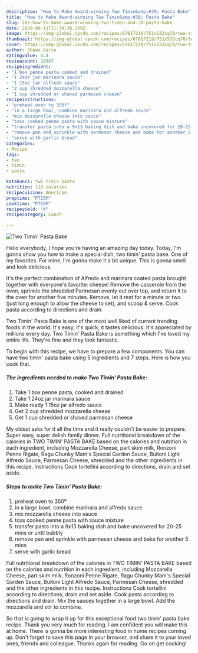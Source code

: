 ```yaml
---
description: "How to Make Award-winning Two Timin&amp;#39; Pasta Bake"
title: "How to Make Award-winning Two Timin&amp;#39; Pasta Bake"
slug: 202-how-to-make-award-winning-two-timin-and-39-pasta-bake
date: 2020-06-11T21:39:38.339Z
image: https://img-global.cpcdn.com/recipes/67617219/751x532cq70/two-timin-pasta-bake-recipe-main-photo.jpg
thumbnail: https://img-global.cpcdn.com/recipes/67617219/751x532cq70/two-timin-pasta-bake-recipe-main-photo.jpg
cover: https://img-global.cpcdn.com/recipes/67617219/751x532cq70/two-timin-pasta-bake-recipe-main-photo.jpg
author: Shawn Garza
ratingvalue: 4.4
reviewcount: 18687
recipeingredient:
- "1 box penne pasta cooked and drained"
- "1 24oz jar marinara sauce"
- "1 15oz jar alfredo sauce"
- "2 cup shredded mozzarella cheese"
- "1 cup shredded or shaved parmesan cheese"
recipeinstructions:
- "preheat oven to 350º"
- "in a large bowl, combine marinara and alfredo sauce"
- "mix mozzarella cheese into sauce"
- "toss cooked penne pasta with sauce mixture"
- "transfer pasta into a 9x13 baking dish and bake uncovered for 20-25 mins or until bubbly"
- "remove pan and sprinkle with parmesan cheese and bake for another 5 mins"
- "serve with garlic bread"
categories:
- Recipe
tags:
- two
- timin
- pasta

katakunci: two timin pasta 
nutrition: 110 calories
recipecuisine: American
preptime: "PT25M"
cooktime: "PT55M"
recipeyield: "4"
recipecategory: Lunch

---
```



![Two Timin&#39; Pasta Bake](https://img-global.cpcdn.com/recipes/67617219/751x532cq70/two-timin-pasta-bake-recipe-main-photo.jpg)

Hello everybody, I hope you're having an amazing day today. Today, I'm gonna show you how to make a special dish, two timin&#39; pasta bake. One of my favorites. For mine, I'm gonna make it a bit unique. This is gonna smell and look delicious.

It&#39;s the perfect combination of Alfredo and marinara coated pasta brought together with everyone&#39;s favorite: cheese! Remove the casserole from the oven, sprinkle the shredded Parmesan evenly out over top, and return it to the oven for another five minutes. Remove, let it rest for a minute or two (just long enough to allow the cheese to set), and scoop &amp; serve. Cook pasta according to directions and drain.

Two Timin&#39; Pasta Bake is one of the most well liked of current trending foods in the world. It's easy, it's quick, it tastes delicious. It's appreciated by millions every day. Two Timin&#39; Pasta Bake is something which I've loved my entire life. They're fine and they look fantastic.


To begin with this recipe, we have to prepare a few components. You can have two timin&#39; pasta bake using 5 ingredients and 7 steps. Here is how you cook that.

<!--inarticleads1-->

##### The ingredients needed to make Two Timin&#39; Pasta Bake:

1. Take 1 box penne pasta, cooked and drained
1. Take 1 24oz jar marinara sauce
1. Make ready 1 15oz jar alfredo sauce
1. Get 2 cup shredded mozzarella cheese
1. Get 1 cup shredded or shaved parmesan cheese


My oldest asks for it all the time and it really couldn&#39;t be easier to prepare. Super easy, super delish family dinner. Full nutritional breakdown of the calories in TWO TIMIN&#39; PASTA BAKE based on the calories and nutrition in each ingredient, including Mozzarella Cheese, part skim milk, Ronzoni Penne Rigate, Ragu Chunky Mam&#39;s Special Garden Sauce, Buitoni Light Alfredo Sauce, Parmesan Cheese, shredded and the other ingredients in this recipe. Instructions Cook tortellini according to directions, drain and set aside. 

<!--inarticleads2-->

##### Steps to make Two Timin&#39; Pasta Bake:

1. preheat oven to 350º
1. in a large bowl, combine marinara and alfredo sauce
1. mix mozzarella cheese into sauce
1. toss cooked penne pasta with sauce mixture
1. transfer pasta into a 9x13 baking dish and bake uncovered for 20-25 mins or until bubbly
1. remove pan and sprinkle with parmesan cheese and bake for another 5 mins
1. serve with garlic bread


Full nutritional breakdown of the calories in TWO TIMIN&#39; PASTA BAKE based on the calories and nutrition in each ingredient, including Mozzarella Cheese, part skim milk, Ronzoni Penne Rigate, Ragu Chunky Mam&#39;s Special Garden Sauce, Buitoni Light Alfredo Sauce, Parmesan Cheese, shredded and the other ingredients in this recipe. Instructions Cook tortellini according to directions, drain and set aside. Cook pasta according to directions and drain. Mix the sauces together in a large bowl. Add the mozzarella and stir to combine. 

So that is going to wrap it up for this exceptional food two timin&#39; pasta bake recipe. Thank you very much for reading. I am confident you will make this at home. There is gonna be more interesting food in home recipes coming up. Don't forget to save this page in your browser, and share it to your loved ones, friends and colleague. Thanks again for reading. Go on get cooking!
